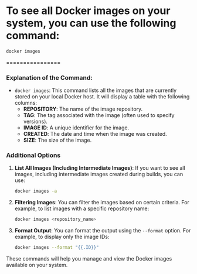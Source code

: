 To see all Docker images on your system, you can use the following command:
================
```bash
docker images
```
================
### Explanation of the Command:

- `docker images`: This command lists all the images that are currently stored on your local Docker host. It will display a table with the following columns:
  - **REPOSITORY**: The name of the image repository.
  - **TAG**: The tag associated with the image (often used to specify versions).
  - **IMAGE ID**: A unique identifier for the image.
  - **CREATED**: The date and time when the image was created.
  - **SIZE**: The size of the image.

### Additional Options

1. **List All Images (Including Intermediate Images)**:
   If you want to see all images, including intermediate images created during builds, you can use:
   ```bash
   docker images -a
   ```

2. **Filtering Images**:
   You can filter the images based on certain criteria. For example, to list images with a specific repository name:
   ```bash
   docker images <repository_name>
   ```

3. **Format Output**:
   You can format the output using the `--format` option. For example, to display only the image IDs:
   ```bash
   docker images --format "{{.ID}}"
   ```

These commands will help you manage and view the Docker images available on your system.